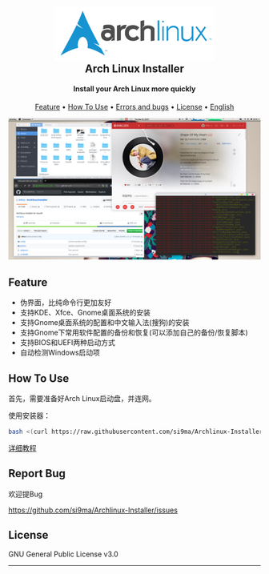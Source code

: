 <h2 align="center">
  <br>
  <img src="picture/logo.svg" alt="Markdownify" width="320">
  <br>
Arch Linux Installer
</h2>

<h4 align="center">Install your Arch Linux more quickly</h4>

<p align="center">
  <a href="#feature">Feature</a> •
  <a href="#how-to-use">How To Use</a> •
  <a href="#errors-and-bugs">Errors and bugs</a> •
  <a href="#license">License</a> •
  <a href="README.md">English</a>
</p>

![bg](picture/bg.png)

## Feature

- 伪界面，比纯命令行更加友好
- 支持KDE、Xfce、Gnome桌面系统的安装
- 支持Gnome桌面系统的配置和中文输入法(搜狗)的安装
- 支持Gnome下常用软件配置的备份和恢复(可以添加自己的备份/恢复脚本)
- 支持BIOS和UEFI两种启动方式
- 自动检测Windows启动项

## How To Use

首先，需要准备好Arch Linux启动盘，并连网。

使用安装器：

```bash
bash <(curl https://raw.githubusercontent.com/si9ma/Archlinux-Installer/master/install.sh)
```

[详细教程](how-to-use.md)

## Report Bug

 欢迎提Bug

 https://github.com/si9ma/Archlinux-Installer/issues

## License

GNU General Public License v3.0

---
